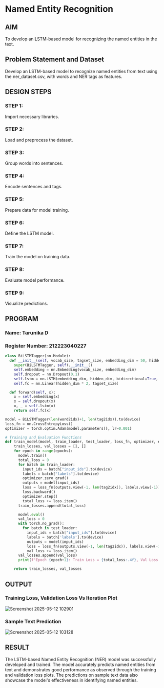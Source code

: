 # Named Entity Recognition

## AIM

To develop an LSTM-based model for recognizing the named entities in the text.

## Problem Statement and Dataset
Develop an LSTM-based model to recognize named entities from text using the ner_dataset.csv, with words and NER tags as features.

## DESIGN STEPS

### STEP 1:
Import necessary libraries.
### STEP 2:
Load and preprocess the dataset.
### STEP 3:
Group words into sentences.
### STEP 4:
Encode sentences and tags.
### STEP 5:
Prepare data for model training.
### STEP 6:
Define the LSTM model.
### STEP 7:
Train the model on training data.
### STEP 8:
Evaluate model performance.
### STEP 9:
Visualize predictions.

## PROGRAM
### Name: Tarunika D
### Register Number: 212223040227
```python
class BiLSTMTagger(nn.Module):
  def __init__(self, vocab_size, tagset_size, embedding_dim = 50, hidden_dim = 100):
    super(BiLSTMTagger, self).__init__()
    self.embedding = nn.Embedding(vocab_size, embedding_dim)
    self.dropout = nn.Dropout(0,1)
    self.lstm = nn.LSTM(embedding_dim, hidden_dim, bidirectional=True, batch_first=True)
    self.fc = nn.Linear(hidden_dim * 2, tagset_size)

  def forward(self, x):
    x = self.embedding(x)
    x = self.dropout(x)
    x, _ = self.lstm(x)
    return self.fc(x)      

model = BiLSTMTagger(len(word2idx)+1, len(tag2idx)).to(device)
loss_fn = nn.CrossEntropyLoss()
optimizer = torch.optim.Adam(model.parameters(), lr=0.001)

# Training and Evaluation Functions
def train_model(model, train_loader, test_loader, loss_fn, optimizer, epochs=3):
    train_losses, val_losses = [], []
    for epoch in range(epochs):
      model.train()
      total_loss = 0
      for batch in train_loader:
        input_ids = batch["input_ids"].to(device)
        labels = batch["labels"].to(device)
        optimizer.zero_grad()
        outputs = model(input_ids)
        loss = loss_fn(outputs.view(-1, len(tag2idx)), labels.view(-1))
        loss.backward()
        optimizer.step()
        total_loss += loss.item()
      train_losses.append(total_loss)

      model.eval()
      val_loss = 0
      with torch.no_grad():
        for batch in test_loader:
          input_ids = batch["input_ids"].to(device)
          labels = batch['labels'].to(device)
          outputs = model(input_ids)
          loss = loss_fn(outputs.view(-1, len(tag2idx)), labels.view(-1))
          val_loss += loss.item()
      val_losses.append(val_loss)
      print(f"Epoch {epoch+1}: Train Loss = {total_loss:.4f}, Val Loss = {val_loss:.4f}")          

    return train_losses, val_losses

```
## OUTPUT

### Training Loss, Validation Loss Vs Iteration Plot
![Screenshot 2025-05-12 102901](https://github.com/user-attachments/assets/dd0b07c4-0b29-4837-8fb1-d7c22572680d)




### Sample Text Prediction
![Screenshot 2025-05-12 103128](https://github.com/user-attachments/assets/9601b57d-b56f-4efb-ba56-4789cfb4c86d)

## RESULT

The LSTM-based Named Entity Recognition (NER) model was successfully developed and trained. The model accurately predicts named entities from text and demonstrates good performance as observed through the training and validation loss plots. The predictions on sample text data also showcase the model's effectiveness in identifying named entities.
